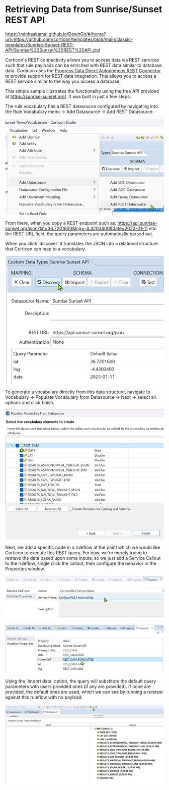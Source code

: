 # Retrieving Data from Sunrise/Sunset REST API

https://minhaskamal.github.io/DownGit/#/home?url=https://github.com/corticon/templates/blob/main/classic-templates/Sunrise-Sunset-REST-API/Sunrise%20Sunset%20REST%20API.zip)

Corticon's REST connectivity allows you to access data via REST services such that rule payloads can be enriched with REST data similar to database data. Corticon uses the [Progress Data Direct Autonomous REST Connector](https://www.progress.com/connectors/autonomous-rest-connector) to provide support for REST data integration. This allows you to access a REST service similar to the way you access a database. 

This simple sample illustrates the functionality using the free API provided at <https://sunrise-sunset.org/>. It was built in just a few steps:

The rule vocabulary has a REST datasource configured by navigating into the Rule Vocabulary menu -> Add Datasource -> Add REST Datasource.

![Alt text](images/rest_datasource.png)

From there, when you copy a REST endpoint such as: 
https://api.sunrise-sunset.org/json?lat=36.7201600&lng=-4.4203400&date=2023-01-11 
into the REST URL field, the query parameters are automatically parsed out. 

When you click 'discover' it translates the JSON into a relational structure that Corticon can map to a vocabulary. 

![Alt text](images/discover.png)

To generate a vocabulary directly from this data structure, navigate to Vocabulary -> Populate Vocabulary from Datasource -> Next -> select all options and click finish.

![Alt text](images/generated.png)

Next, we add a specific node in a ruleflow at the point which we would like Corticon to execute this REST query. For now, we're merely trying to retrieve the data based upon some inputs, so we just add a Service Callout to the ruleflow, single click the callout, then configure the behavior in the Properties window. 

![Alt text](images/import%20data.png)

![Alt text](images/runtime%20props.png)

Using the 'import data' option, the query will substitute the default query parameters with users provided ones (if any are provided). If none are provided, the default ones are used, which we can see by running a ruletest against this ruleflow with no payload:

![Alt text](images/run%20test.png)